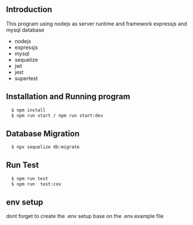 ## Introduction
This program using nodejs as server runtime and framework expressjs and mysql database

- nodejs
- expressjs
- mysql
- sequelize
- jwt
- jest
- supertest


## Installation and Running program
```diff
  $ npm install
  $ npm run start / npm run start:dev
```

## Database Migration
```diff
  $ npx sequelize db:migrate
```

## Run Test
```diff
  $ npm run test
  $ npm run  test:cov
```
## env setup
dont forget to create the .env setup base on the .env.example file